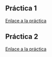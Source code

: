 ## Práctica 1
[Enlace a la práctica](./pr0401/index.md)
## Práctica 2
[Enlace a la práctica](./pr0402/index.md)
